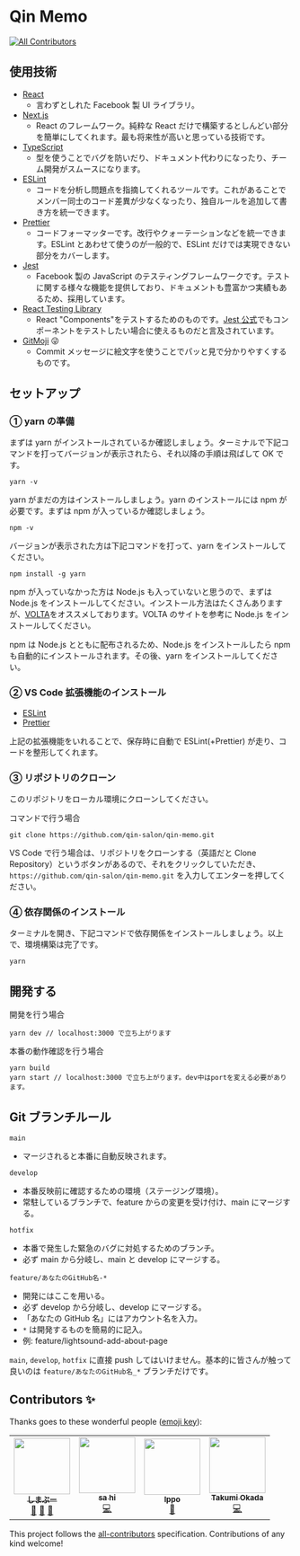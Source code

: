 # Qin Memo
<!-- ALL-CONTRIBUTORS-BADGE:START - Do not remove or modify this section -->
[![All Contributors](https://img.shields.io/badge/all_contributors-4-orange.svg?style=flat-square)](#contributors-)
<!-- ALL-CONTRIBUTORS-BADGE:END -->

## 使用技術

- [React](https://ja.reactjs.org/)
  - 言わずとしれた Facebook 製 UI ライブラリ。
- [Next.js](https://nextjs.org/)
  - React のフレームワーク。純粋な React だけで構築するとしんどい部分を簡単にしてくれます。最も将来性が高いと思っている技術です。
- [TypeScript](https://www.typescriptlang.org/)
  - 型を使うことでバグを防いだり、ドキュメント代わりになったり、チーム開発がスムースになります。
- [ESLint](https://eslint.org/)
  - コードを分析し問題点を指摘してくれるツールです。これがあることでメンバー同士のコード差異が少なくなったり、独自ルールを追加して書き方を統一できます。
- [Prettier](https://prettier.io/)
  - コードフォーマッターです。改行やクォーテーションなどを統一できます。ESLint とあわせて使うのが一般的で、ESLint だけでは実現できない部分をカバーします。
- [Jest](https://jestjs.io/ja/)
  - Facebook 製の JavaScript のテスティングフレームワークです。テストに関する様々な機能を提供しており、ドキュメントも豊富かつ実績もあるため、採用しています。
- [React Testing Library](https://testing-library.com/docs/react-testing-library/intro/)
  - React "Components"をテストするためのものです。[Jest 公式](https://jestjs.io/docs/ja/tutorial-react#dom-%E3%81%AE%E3%83%86%E3%82%B9%E3%83%88)でもコンポーネントをテストしたい場合に使えるものだと言及されています。
- [GitMoji](https://gitmoji.dev/) 😜
  - Commit メッセージに絵文字を使うことでパッと見で分かりやすくするものです。

## セットアップ

### ① yarn の準備

まずは yarn がインストールされているか確認しましょう。ターミナルで下記コマンドを打ってバージョンが表示されたら、それ以降の手順は飛ばして OK です。

```
yarn -v
```

yarn がまだの方はインストールしましょう。yarn のインストールには npm が必要です。まずは npm が入っているか確認しましょう。

```
npm -v
```

バージョンが表示された方は下記コマンドを打って、yarn をインストールしてください。

```
npm install -g yarn
```

npm が入っていなかった方は Node.js も入っていないと思うので、まずは Node.js をインストールしてください。インストール方法はたくさんありますが、[VOLTA](https://volta.sh/)をオススメしております。VOLTA のサイトを参考に Node.js をインストールしてください。

npm は Node.js とともに配布されるため、Node.js をインストールしたら npm も自動的にインストールされます。その後、yarn をインストールしてください。

### ② VS Code 拡張機能のインストール

- [ESLint](https://marketplace.visualstudio.com/items?itemName=dbaeumer.vscode-eslint)
- [Prettier](https://marketplace.visualstudio.com/items?itemName=esbenp.prettier-vscode)

上記の拡張機能をいれることで、保存時に自動で ESLint(+Prettier) が走り、コードを整形してくれます。

### ③ リポジトリのクローン

このリポジトリをローカル環境にクローンしてください。

コマンドで行う場合

```
git clone https://github.com/qin-salon/qin-memo.git
```

VS Code で行う場合は、リポジトリをクローンする（英語だと Clone Repository）というボタンがあるので、それをクリックしていただき、`https://github.com/qin-salon/qin-memo.git` を入力してエンターを押してください。

### ④ 依存関係のインストール

ターミナルを開き、下記コマンドで依存関係をインストールしましょう。以上で、環境構築は完了です。

```
yarn
```

## 開発する

開発を行う場合

```
yarn dev // localhost:3000 で立ち上がります
```

本番の動作確認を行う場合

```
yarn build
yarn start // localhost:3000 で立ち上がります。dev中はportを変える必要があります。
```

## Git ブランチルール

`main`

- マージされると本番に自動反映されます。

`develop`

- 本番反映前に確認するための環境（ステージング環境）。
- 常駐しているブランチで、feature からの変更を受け付け、main にマージする。

`hotfix`

- 本番で発生した緊急のバグに対処するためのブランチ。
- 必ず main から分岐し、main と develop にマージする。

`feature/あなたのGitHub名-*`

- 開発にはここを用いる。
- 必ず develop から分岐し、develop にマージする。
- 「あなたの GitHub 名」にはアカウント名を入力。
- `*` は開発するものを簡易的に記入。
- 例: feature/lightsound-add-about-page

`main`, `develop`, `hotfix` に直接 push してはいけません。基本的に皆さんが触って良いのは `feature/あなたのGitHub名_*` ブランチだけです。

## Contributors ✨

Thanks goes to these wonderful people ([emoji key](https://allcontributors.org/docs/en/emoji-key)):

<!-- ALL-CONTRIBUTORS-LIST:START - Do not remove or modify this section -->
<!-- prettier-ignore-start -->
<!-- markdownlint-disable -->
<table>
  <tr>
    <td align="center"><a href="https://youtube.com/c/shimabu_it"><img src="https://avatars2.githubusercontent.com/u/8220973?v=4?s=100" width="100px;" alt=""/><br /><sub><b>しまぶー</b></sub></a><br /><a href="https://github.com/qin-salon/qin-memo/commits?author=lightsound" title="Documentation">📖</a> <a href="#projectManagement-lightsound" title="Project Management">📆</a> <a href="https://github.com/qin-salon/qin-memo/pulls?q=is%3Apr+reviewed-by%3Alightsound" title="Reviewed Pull Requests">👀</a></td>
    <td align="center"><a href="https://github.com/satoru-hirai"><img src="https://avatars2.githubusercontent.com/u/62086450?v=4?s=100" width="100px;" alt=""/><br /><sub><b>sa hi</b></sub></a><br /><a href="https://github.com/qin-salon/qin-memo/commits?author=satoru-hirai" title="Code">💻</a></td>
    <td align="center"><a href="https://github.com/ippo012"><img src="https://avatars3.githubusercontent.com/u/9071515?v=4?s=100" width="100px;" alt=""/><br /><sub><b>Ippo</b></sub></a><br /><a href="https://github.com/qin-salon/qin-memo/pulls?q=is%3Apr+reviewed-by%3Aippo012" title="Reviewed Pull Requests">👀</a></td>
    <td align="center"><a href="https://freelance-jak.com/"><img src="https://avatars3.githubusercontent.com/u/44320334?v=4?s=100" width="100px;" alt=""/><br /><sub><b>Takumi Okada</b></sub></a><br /><a href="https://github.com/qin-salon/qin-memo/commits?author=reachscript-jak" title="Code">💻</a></td>
  </tr>
</table>

<!-- markdownlint-restore -->
<!-- prettier-ignore-end -->

<!-- ALL-CONTRIBUTORS-LIST:END -->

This project follows the [all-contributors](https://github.com/all-contributors/all-contributors) specification. Contributions of any kind welcome!